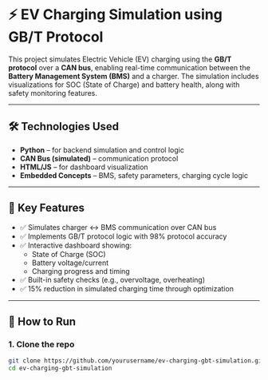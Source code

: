# ⚡ EV Charging Simulation using GB/T Protocol

This project simulates Electric Vehicle (EV) charging using the **GB/T protocol** over a **CAN bus**, enabling real-time communication between the **Battery Management System (BMS)** and a charger. The simulation includes visualizations for SOC (State of Charge) and battery health, along with safety monitoring features.

---

## 🛠️ Technologies Used

- **Python** – for backend simulation and control logic
- **CAN Bus (simulated)** – communication protocol
- **HTML/JS** – for dashboard visualization
- **Embedded Concepts** – BMS, safety parameters, charging cycle logic

---

## 🎯 Key Features

- ✅ Simulates charger ↔ BMS communication over CAN bus  
- ✅ Implements GB/T protocol logic with 98% protocol accuracy  
- ✅ Interactive dashboard showing:
  - State of Charge (SOC)
  - Battery voltage/current
  - Charging progress and timing
- ✅ Built-in safety checks (e.g., overvoltage, overheating)
- ✅ 15% reduction in simulated charging time through optimization

---

## 🚀 How to Run

### 1. Clone the repo
```bash
git clone https://github.com/yourusername/ev-charging-gbt-simulation.git
cd ev-charging-gbt-simulation
